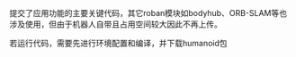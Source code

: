 提交了应用功能的主要关键代码，其它roban模块如bodyhub、ORB-SLAM等也涉及使用，但由于机器人自带且占用空间较大因此不再上传。

若运行代码，需要先进行环境配置和编译，并下载humanoid包